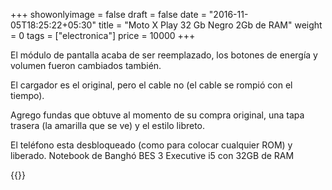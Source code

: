 +++
showonlyimage = false
draft = false
date = "2016-11-05T18:25:22+05:30"
title = "Moto X Play 32 Gb Negro 2Gb de RAM"
weight = 0
tags = ["electronica"]
price = 10000
+++

<!--more-->

El módulo de pantalla acaba de ser reemplazado, los botones de energía y volumen fueron cambiados también.

El cargador es el original, pero el cable no (el cable se rompió con el tiempo).

Agrego fundas que obtuve al momento de su compra original, una tapa trasera (la amarilla que se ve) y el estilo libreto.

El teléfono esta desbloqueado (como para colocar cualquier ROM) y liberado.
Notebook de Banghó BES 3 Executive i5 con 32GB de RAM

{{<photos>}}
